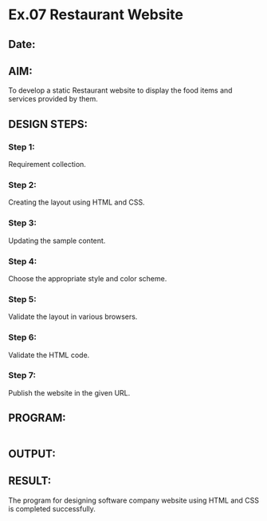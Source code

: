 # Ex.07 Restaurant Website
## Date:

## AIM:
To develop a static Restaurant website to display the food items and services provided by them.

## DESIGN STEPS:

### Step 1:
Requirement collection.

### Step 2:
Creating the layout using HTML and CSS.

### Step 3:
Updating the sample content.

### Step 4:
Choose the appropriate style and color scheme.

### Step 5:
Validate the layout in various browsers.

### Step 6:
Validate the HTML code.

### Step 7:
Publish the website in the given URL.

## PROGRAM:
```

```

## OUTPUT:


## RESULT:
The program for designing software company website using HTML and CSS is completed successfully.
